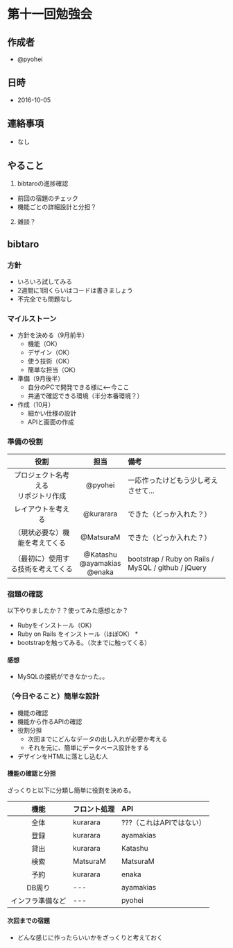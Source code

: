# 第十一回勉強会

## 作成者
* @pyohei

## 日時
* 2016-10-05

## 連絡事項
* なし

## やること
1. bibtaroの進捗確認
  * 前回の宿題のチェック
  * 機能ごとの詳細設計と分担？
2. 雑談？

## bibtaro

### 方針

* いろいろ試してみる
* 2週間に1回くらいはコードは書きましょう
* 不完全でも問題なし

### マイルストーン

* 方針を決める（9月前半）
  * 機能（OK）
  * デザイン（OK）
  * 使う技術（OK）
  * 簡単な担当（OK）
* 準備（9月後半）
  * 自分のPCで開発できる様に<--今ここ
  * 共通で確認できる環境（半分本番環境？）
* 作成（10月）
  * 細かい仕様の設計
  * APIと画面の作成

### 準備の役割

|役割|担当|備考|
|:--:|:--:|:--|
|プロジェクト名考える<br>リポジトリ作成|@pyohei|一応作ったけどもう少し考えさせて...|
|レイアウトを考える|@kurarara|できた（どっか入れた？）|
|（現状必要な）機能を考えてくる|@MatsuraM|できた（どっか入れた？）|
|（最初に）使用する技術を考えてくる|@Katashu <br> @ayamakias <br> @enaka| bootstrap / Ruby on Rails / MySQL / github / jQuery |


### 宿題の確認
以下やりましたか？？使ってみた感想とか？

* Rubyをインストール（OK）
* Ruby on Rails をインストール（ほぼOK）
  * 
* bootstrapを触ってみる。（次までに触ってくる）

#### 感想

* MySQLの接続ができなかった。。

### （今日やること）簡単な設計

* 機能の確認
* 機能から作るAPIの確認
* 役割分担
  * 次回までにどんなデータの出し入れが必要か考える
  * それを元に、簡単にデータベース設計をする
* デザインをHTMLに落とし込む人

#### 機能の確認と分担

ざっくりと以下に分類し簡単に役割を決める。

|機能|フロント処理|API|
|:--:|:--|:--|
|全体|kurarara|???（これはAPIではない）|
|登録|kurarara|ayamakias|
|貸出|kurarara|Katashu|
|検索|MatsuraM|MatsuraM|
|予約|kurarara|enaka|
|DB周り|---|ayamakias|
|インフラ準備など|---|pyohei|

#### 次回までの宿題

* どんな感じに作ったらいいかをざっくりと考えておく

